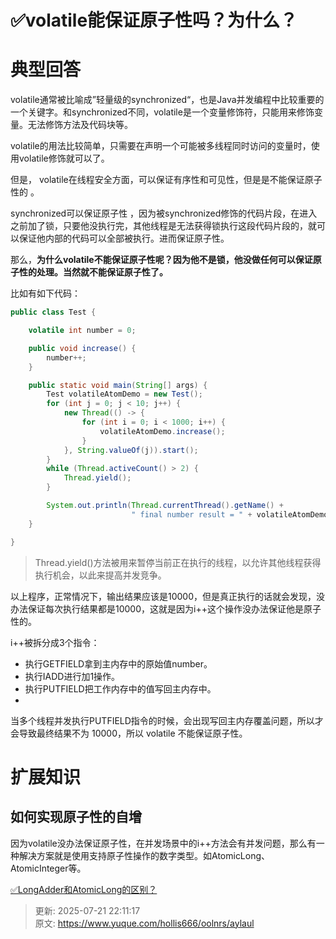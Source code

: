 # ✅volatile能保证原子性吗？为什么？

# 典型回答
volatile通常被比喻成”轻量级的synchronized“，也是Java并发编程中比较重要的一个关键字。和synchronized不同，volatile是一个变量修饰符，只能用来修饰变量。无法修饰方法及代码块等。



volatile的用法比较简单，只需要在声明一个可能被多线程同时访问的变量时，使用volatile修饰就可以了。



但是， volatile在线程安全方面，可以保证有序性和可见性，但是是不能保证原子性的 。



synchronized可以保证原子性 ，因为被synchronized修饰的代码片段，在进入之前加了锁，只要他没执行完，其他线程是无法获得锁执行这段代码片段的，就可以保证他内部的代码可以全部被执行。进而保证原子性。



那么，**为什么volatile不能保证原子性呢？因为他不是锁，他没做任何可以保证原子性的处理。当然就不能保证原子性了。**





比如有如下代码：



```java
public class Test {

    volatile int number = 0;

    public void increase() {
        number++;
    }

    public static void main(String[] args) {
        Test volatileAtomDemo = new Test();
        for (int j = 0; j < 10; j++) {
            new Thread(() -> {
                for (int i = 0; i < 1000; i++) {
                    volatileAtomDemo.increase();
                }
            }, String.valueOf(j)).start();
        }
        while (Thread.activeCount() > 2) {
            Thread.yield();
        }

        System.out.println(Thread.currentThread().getName() +
                           " final number result = " + volatileAtomDemo.number);
    }

}
```



> Thread.yield()方法被用来暂停当前正在执行的线程，以允许其他线程获得执行机会，以此来提高并发竞争。
>



以上程序，正常情况下，输出结果应该是10000，但是真正执行的话就会发现，没办法保证每次执行结果都是10000，这就是因为i++这个操作没办法保证他是原子性的。

i++被拆分成3个指令：

+ 执行GETFIELD拿到主内存中的原始值number。
+ 执行IADD进行加1操作。
+ 执行PUTFIELD把工作内存中的值写回主内存中。
+ 

当多个线程并发执行PUTFIELD指令的时候，会出现写回主内存覆盖问题，所以才会导致最终结果不为 10000，所以 volatile 不能保证原子性。



# 扩展知识


## 如何实现原子性的自增


因为volatile没办法保证原子性，在并发场景中的i++方法会有并发问题，那么有一种解决方案就是使用支持原子性操作的数字类型。如AtomicLong、AtomicInteger等。





[✅LongAdder和AtomicLong的区别？](https://www.yuque.com/hollis666/oolnrs/dhzyrg)



> 更新: 2025-07-21 22:11:17  
> 原文: <https://www.yuque.com/hollis666/oolnrs/aylaul>